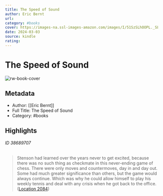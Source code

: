 ```yaml
---
title: The Speed of Sound
author: Eric Bernt
url: 
category: #books
cover: https://images-na.ssl-images-amazon.com/images/I/51SzSLhOOPL._SL200_.jpg
date: 2024-03-03
source: kindle
rating:
---
```

# The Speed of Sound

![rw-book-cover](https://images-na.ssl-images-amazon.com/images/I/51SzSLhOOPL._SL200_.jpg)

## Metadata
- Author: [[Eric Bernt]]
- Full Title: The Speed of Sound
- Category: #books

## Highlights
###### ID 38689707
> Stenson had learned over the years never to get excited, because there was no such thing as checkmate in this never-ending game of chess. There were only moves and countermoves, day in and day out. Some had much greater significance than others, but the game would always continue. Which was why he could allow himself to play his weekly tennis and deal with any crisis when he got back to the office. ([Location 2084](https://readwise.io/to_kindle?action=open&asin=B0765691C5&location=2084))
    
